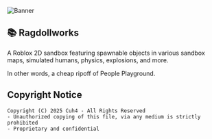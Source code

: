 ![Banner](imgs/banner.png)

## 📚 Ragdollworks
A Roblox 2D sandbox featuring spawnable objects in various sandbox maps, simulated humans, physics, explosions, and more.

In other words, a cheap ripoff of People Playground.

## Copyright Notice
```
Copyright (C) 2025 Cuh4 - All Rights Reserved
- Unauthorized copying of this file, via any medium is strictly prohibited
- Proprietary and confidential
```
